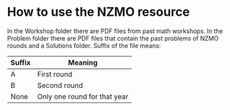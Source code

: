 # How to use the NZMO resource

In the Workshop folder there are PDF files from past math workshops. In the Problem folder there are PDF files that contain the past problems of NZMO rounds and a Solutions folder. Suffix of the file means:

| Suffix | Meaning |
| ------ | ------- |
| A | First round |
| B | Second round |
| None | Only one round for that year |
